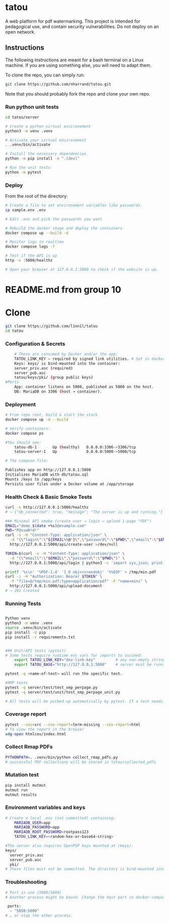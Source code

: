 # tatou
A web platform for pdf watermarking. This project is intended for pedagogical use, and contain security vulnerabilities. Do not deploy on an open network.

## Instructions

The following instructions are meant for a bash terminal on a Linux machine. If you are using something else, you will need to adapt them.

To clone the repo, you can simply run:

```bash
git clone https://github.com/nharrand/tatou.git
```

Note that you should probably fork the repo and clone your own repo.


### Run python unit tests

```bash
cd tatou/server

# Create a python virtual environement
python3 -m venv .venv

# Activate your virtual environement
. .venv/bin/activate

# Install the necessary dependencies
python -m pip install -e ".[dev]"

# Run the unit tests
python -m pytest
```

### Deploy

From the root of the directory:

```bash
# Create a file to set environement variables like passwords.
cp sample.env .env

# Edit .env and pick the passwords you want

# Rebuild the docker image and deploy the containers
docker compose up --build -d

# Monitor logs in realtime 
docker compose logs -f

# Test if the API is up
http -v :5000/healthz

# Open your browser at 127.0.0.1:5000 to check if the website is up.
```



# README.md from group 10 

# Clone
```bash
git clone https://github.com/l1nn1l/tatou
cd tatou

```
### Configuration & Secrets
```bash
    # These are consumed by Docker and/or the app:
    TATOU_LINK_KEY — required by signed link utilities. # Set in docker-compose.yml under services.server.environment.
    Keys: keys/ is bind-mounted into the container:
    server_priv.asc (required)
    server_pub.asc
    tatou/keys/pki/ (group public keys)
#Ports
    App: container listens on 5000, published as 5000 on the host.
    DB: MariaDB on 3306 (host → container).
```
### Deployment
```bash
# From repo root, build & start the stack
docker compose up -d --build

# Verify containers:
docker compose ps

#You should see:
    tatou-db-1       Up (healthy)   0.0.0.0:3306->3306/tcp
    tatou-server-1   Up             0.0.0.0:5000->5000/tcp

# The compose file:

Publishes app on http://127.0.0.1:5000
Initializes MariaDB with db/tatou.sql
Mounts /keys to /app/keys
Persists user files under a Docker volume at /app/storage

```
### Health Check & Basic Smoke Tests
```bash
curl -s http://127.0.0.1:5000/healthz
# → {"db_connected": true, "message": "The server is up and running."}

### Minimal API smoke (create user → login → upload 1-page "PDF")
EMAIL="demo_$(date +%s)@example.com"
PWD="P@ssw0rd!"
curl -s -H "Content-Type: application/json" \
  -d "{\"login\":\"${EMAIL%%@*}\",\"password\":\"$PWD\",\"email\":\"$EMAIL\"}" \
  http://127.0.0.1:5000/api/create-user >/dev/null

TOKEN=$(curl -s -H "Content-Type: application/json" \
  -d "{\"email\":\"$EMAIL\",\"password\":\"$PWD\"}" \
  http://127.0.0.1:5000/api/login | python3 -c 'import sys,json; print(json.load(sys.stdin)["token"])')

printf '%s\n' '%PDF-1.4' '1 0 obj<<>>endobj' '%%EOF' > /tmp/min.pdf
curl -i -H "Authorization: Bearer $TOKEN" \
  -F "file=@/tmp/min.pdf;type=application/pdf" -F "name=mini" \
  http://127.0.0.1:5000/api/upload-document
# → 201 Created

```
### Running Tests
```bash

Python venv
python3 -m venv .venv
source .venv/bin/activate
pip install -U pip
pip install -r requirements.txt         


### Unit/API tests (pytest)
# Some tests require runtime env vars for imports to succeed:
    export TATOU_LINK_KEY="dev-link-key"         # any non-empty string
    export TATOU_BASE="http://127.0.0.1:5000"    # server must be running

pytest -q <name-of-test> will run the specific test.

#XMP tests
pytest -q server/test/test_xmp_perpage.py
pytest -q server/test/unit/test_xmp_perpage_unit.py

# All tests will be picked up automatically by pytest. If a test needs authentication, it should create a user and login programmatically.
```

### Coverage report
```bash
pytest --cov=src --cov-report=term-missing --cov-report=html 
# To view the report in the browser
xdg-open htmlcov/index.html
```

### Collect Rmap PDFs
```bash
PYTHONPATH=. .venv/bin/python collect_rmap_pdfs.py
# successful PDF collections will be stored in tatou/collected_pdfs
```

### Mutation test
```bash
pip install mutmut
mutmut run
mutmut results
```

### Environment variables and keys 
```bash
# Create a local .env (not committed) containing:
    MARIADB_USER=app
    MARIADB_PASSWORD=app
    MARIADB_ROOT_PASSWORD=rootpass123
    TATOU_LINK_KEY=<random-hex-or-base64-string>

#The server also requires OpenPGP keys mounted at /keys/:
keys/
  server_priv.asc
  server_pub.asc
  pki/
# These files must not be committed. The directory is bind-mounted into the container at /app/keys. If server_priv.asc is missing, the server will not start. 
```

### Troubleshooting
```bash
# Port in use (5000/5000)
# Another process might be bound. Change the host port in docker-compose.yml:

 ports:
  - "5050:5000"
# … or stop the other process.


